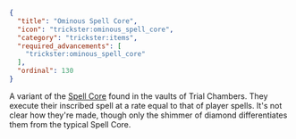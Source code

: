 ```json
{
  "title": "Ominous Spell Core",
  "icon": "trickster:ominous_spell_core",
  "category": "trickster:items",
  "required_advancements": [
    "trickster:ominous_spell_core"
  ],
  "ordinal": 130
}
```

A variant of the [Spell Core](^trickster:items/spell_core) found in the vaults of Trial Chambers. 
They execute their inscribed spell at a rate equal to that of player spells. 
It's not clear how they're made, though only the shimmer of diamond differentiates them from the typical Spell Core.

